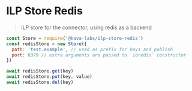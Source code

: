 # ILP Store Redis
> ILP store for the connector, using redis as a backend

```js
const Store = require('@kava-labs/ilp-store-redis')
const redisStore = new Store({
  path: 'test.example', // used as prefix for keys and publish
  port: 6379 // extra arguments are passed to `ioredis` constructor
})

await redisStore.get(key)
await redisStore.put(key, value)
await redisStore.del(key)
```
